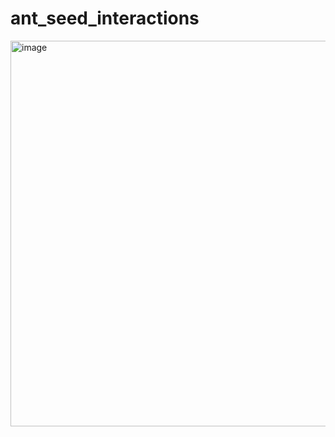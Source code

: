 # ant_seed_interactions

<img width="599" height="617" alt="image" src="https://github.com/user-attachments/assets/10a7c45a-fac0-4adb-9fea-02b411899722" />
